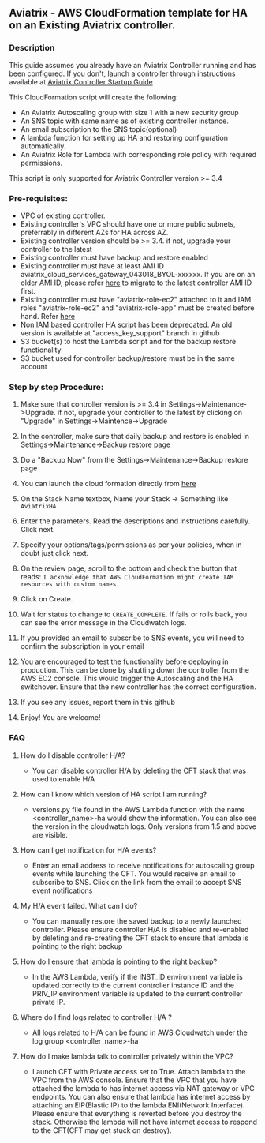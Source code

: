 ## Aviatrix - AWS CloudFormation template for HA on an Existing Aviatrix controller.

### Description
This guide assumes you already have an Aviatrix Controller running and has been configured. If you don't, launch a controller through instructions available at [Aviatrix Controller Startup Guide](https://docs.aviatrix.com/StartUpGuides/aviatrix-cloud-controller-startup-guide.html)

This CloudFormation script will create the following:

* An Aviatrix Autoscaling group with size 1 with a new security group
* An SNS topic with same name as of existing controller instance.
* An email subscription to the SNS topic(optional)
* A lambda function for setting up HA and restoring configuration automatically.
* An Aviatrix Role for Lambda with corresponding role policy with required permissions.

This script is only supported for Aviatrix Controller version >= 3.4
### Pre-requisites:

* VPC of existing controller.
* Existing controller's VPC should have one or more public subnets, preferrably in different AZs for HA across AZ.
* Existing controller version should be >= 3.4. if not, upgrade your controller to the latest
* Existing controller must have backup and restore enabled
* Existing controller must have at least AMI ID aviatrix_cloud_services_gateway_043018_BYOL-xxxxxx. If you are on an older AMI ID, please refer [here](https://docs.aviatrix.com/HowTos/Migration_From_Marketplace.html) to migrate to the latest controller AMI ID first.
* Existing controller must have "aviatrix-role-ec2" attached to it and IAM roles "aviatrix-role-ec2" and "aviatrix-role-app" must be created before hand. Refer [here](https://docs.aviatrix.com/HowTos/HowTo_IAM_role.html)
* Non IAM based controller HA script has been deprecated. An old version is available at "access_key_support" branch in github
* S3 bucket(s) to host the Lambda script and for the backup restore functionality
* S3 bucket used for controller backup/restore must be in the same account


### Step by step Procedure:

1. Make sure that controller version is >= 3.4 in Settings->Maintenance->Upgrade. if not, upgrade your controller to the latest by clicking on "Upgrade" in Settings->Maintence->Upgrade

2. In the controller, make sure that daily backup and restore is enabled in Settings->Maintenance->Backup restore page

3. Do a "Backup Now" from  the Settings->Maintenance->Backup restore page

4. You can launch the cloud formation directly from [here](https://console.aws.amazon.com/cloudformation/home#/stacks/new?stackName=AviatrixHA&templateURL=https://aviatrix-cloudformation-templates.s3-us-west-2.amazonaws.com/aviatrix-aws-existing-controller-ha.json)

5. On the Stack Name textbox, Name your Stack -> Something like `AviatrixHA`

6. Enter the parameters. Read the descriptions and instructions carefully. Click next.

7. Specify your options/tags/permissions as per your policies, when in doubt just click next.

8. On the review page, scroll to the bottom and check the button that reads:
`I acknowledge that AWS CloudFormation might create IAM resources with custom names.`

9. Click on Create.

10. Wait for status to change to `CREATE_COMPLETE`. If fails or rolls back, you can see the error message in the Cloudwatch logs.

11. If you provided an email to subscribe to SNS events, you will need to confirm the subscription in your email

12. You are encouraged to test the functionality before deploying in production. This can be done by shutting down the controller from the AWS EC2 console. This would trigger the Autoscaling and the HA switchover. Ensure that the new controller has the correct configuration.

13. If you see any issues, report them in this github

14. Enjoy! You are welcome!


### FAQ
1. How do I disable controller H/A?
   
   -  You can disable controller H/A by deleting the CFT stack that was used to enable H/A
   
2. How can I know which version of HA script I am running?
   
   -  versions.py file found in the AWS Lambda function with the name <controller_name>-ha would show the information. You can also see the version in the cloudwatch logs. Only versions from 1.5 and above are visible.   
 
3. How can I get notification for H/A events?
   
   -  Enter an email address to receive notifications for autoscaling group events while launching the CFT. You would receive an email to subscribe to SNS. Click on the link from the email to accept SNS event notifications   
 
4. My H/A event failed. What can I do?
   
   -  You can manually restore the saved backup to a newly launched controller. Please ensure controller H/A is disabled and re-enabled by deleting and re-creating the CFT stack to ensure that lambda is pointing to the right backup
 
5. How do I ensure that lambda is pointing to the right backup?
   
   -  In the AWS Lambda, verify if the INST_ID environment variable is updated correctly to the current controller instance ID and the PRIV_IP environment variable is updated to the current controller private IP.
   
6. Where do I find logs related to controller H/A ?
   
   - All logs related to H/A can be found in AWS Cloudwatch under the log group <controller_name>-ha
   
7. How do I make lambda talk to controller privately within the VPC?
    
   - Launch CFT with Private access set to True. Attach lambda to the VPC from the AWS console. Ensure that the VPC that you have attached the lambda to has internet access via NAT gateway or VPC endpoints. You can also ensure that lambda has internet access by attaching an EIP(Elastic IP) to the lambda ENI(Network Interface). Please ensure that everything is reverted before you destroy the stack. Otherwise the lambda will not have internet access to respond to the CFT(CFT may get stuck on destroy).
    
